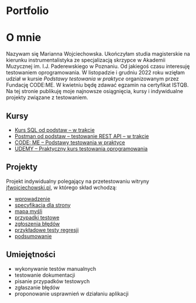 # 
# Portfolio

# O mnie

Nazywam się Marianna Wojciechowska. Ukończyłam studia magisterskie na kierunku instrumentalistyka ze specjalizacją skrzypce w Akademii Muzycznej im. I.J. Paderewskiego w Poznaniu. Od jakiegoś czasu interesuję testowaniem oprogramowania. W listopadzie i grudniu 2022 roku wzięłam udział w kursie *Podstawy testowania w praktyce* organizowanym przez Fundację CODE:ME. W kwietniu będę zdawać egzamin na certyfikat ISTQB. Na tej stronie publikuję moje najnowsze osiągnięcia, kursy i indywidualne projekty związane z testowaniem. 

## Kursy

 - [Kurs SQL od podstaw – w trakcie](https://www.udemy.com/course/kurs-sql-od-podstaw/)
 - [Postman od podstaw – testowanie REST API – w trakcie](https://www.udemy.com/course/postman-od-podstaw-testowanie-rest-api/)
 - [CODE: ME – Podstawy testowania w praktyce](https://codeme.pl/)
 - [UDEMY – Praktyczny kurs testowania oprogramowania](https://www.udemy.com/course/praktyczny-kurs-testowania-oprogramowania/)

## Projekty
Projekt indywidualny polegający na przetestowaniu witryny [jfwojciechowski.pl](http://jfwojciechowski.pl/), w którego skład wchodzą:
 - [wprowadzenie](https://drive.google.com/file/d/1J3NSRjJ1ltYxqHETzr2LvilPqi9D1U94/view?usp=sharing)
 - [specyfikacja dla strony](https://drive.google.com/file/d/166kgpAyJAwRA7dTALhOJaSsDwb_t2Rgo/view?usp=sharing)
 - [mapa myśli](https://drive.google.com/file/d/1kNNMQSoNYV1QtIftKB2VSl2ZMO-1ICAJ/view?usp=sharing)
 - [przypadki testowe](https://drive.google.com/file/d/1mQqPZ_S94X-XlBcKpjOyY1kmz0S5I5lm/view?usp=sharing)
 - [zgłoszenia błędów](https://drive.google.com/file/d/1iOP-YJK_-M2-lsLPLKcPXOD9Dx1jsUIv/view?usp=sharing)
 - [przykładowe testy regresji](https://drive.google.com/file/d/1hLpBsJJt-l6jJn-YHbjMnyVSUZv3mA50/view?usp=sharing)
 - [podsumowanie](https://drive.google.com/file/d/1lHBp0W0GVwQ2P4iR43l2Sakua5eDHyya/view?usp=sharing)

## Umiejętności

- wykonywanie testów manualnych  
- testowanie dokumentacji  
- pisanie przypadków testowych  
- zgłaszanie błędów  
- proponowanie usprawnień w działaniu aplikacji  
